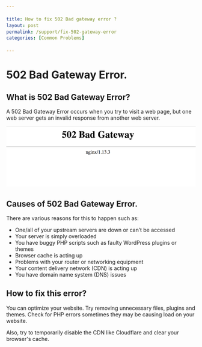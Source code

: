 ```yaml
---

title: How to fix 502 Bad gateway error ?
layout: post
permalink: /support/fix-502-gateway-error
categories: [Common Problems]

---
```

# 502 Bad Gateway Error.
## What is 502 Bad Gateway Error?
A 502 Bad Gateway Error occurs when you try to visit a web page, but one web server gets an invalid response from another web server.

![502 Bad Gateway Error](/assets/postsimg/502-bad-gateway.png)

## Causes of 502 Bad Gateway Error.
There are various reasons for this to happen such as:

- One/all of your upstream servers are down or can’t be accessed
- Your server is simply overloaded
- You have buggy PHP scripts such as faulty WordPress plugins or themes
- Browser cache is acting up
- Problems with your router or networking equipment
- Your content delivery network (CDN) is acting up
- You have domain name system (DNS) issues

## How to fix this error?

You can optimize your website. Try removing unnecessary files, plugins and themes. Check for PHP errors sometimes they may be causing load on your website.

Also, try to temporarily disable the CDN like Cloudflare and clear your browser's cache.
